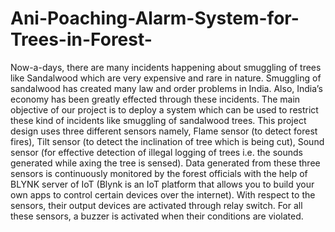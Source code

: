 # Ani-Poaching-Alarm-System-for-Trees-in-Forest-
 Now-a-days, there are many incidents happening about smuggling of trees like 
Sandalwood which are very expensive and rare in nature. Smuggling of sandalwood has created 
many law and order problems in India. Also, India’s economy has been greatly effected through 
these incidents. The main objective of our project is to deploy a system which can be used to 
restrict these kind of incidents like smuggling of sandalwood trees. This project design uses 
three different sensors namely, Flame sensor (to detect forest fires), Tilt sensor (to detect the 
inclination of tree which is being cut), Sound sensor (for effective detection of illegal logging 
of trees i.e. the sounds generated while axing the tree is sensed). Data generated from these 
three sensors is continuously monitored by the forest officials with the help of  BLYNK server 
of  IoT (Blynk is an IoT platform that allows you to build your own apps to control certain 
devices over the internet). With respect to the sensors, their output devices are activated through 
relay switch. For all these sensors, a buzzer is activated when their conditions are violated.   
